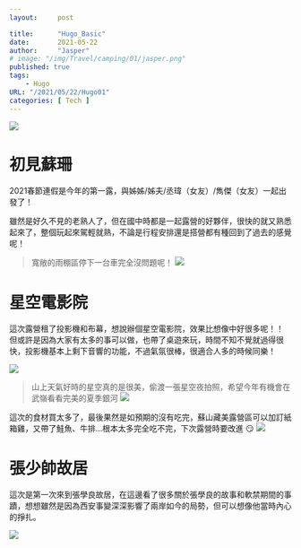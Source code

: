 ```yaml
---
layout:     post

title:      "Hugo_Basic"
date:       2021-05-22
author:     "Jasper"
# image: "/img/Travel/camping/01/jasper.png"
published: true
tags:
    - Hugo
URL: "/2021/05/22/Hugo01"
categories: [ Tech ]
---
```



![](/img/Travel/camping/01/home2.png) 

# 初見蘇珊

2021春節連假是今年的第一露，與姊姊/姊夫/丞瑋（女友）/雋傑（女友）一起出發了！

雖然是好久不見的老熟人了，但在國中時都是一起露營的好夥伴，很快的就又熟悉起來了，整個玩起來駕輕就熟，不論是行程安排還是搭營都有種回到了過去的感覺呢！

> 寬敞的雨棚區停下一台車完全沒問題呢！
![](/img/Travel/camping/01/day_camping.png)  

# 星空電影院

這次露營租了投影機和布幕，想說辦個星空電影院，效果比想像中好很多呢！！ 
但或許是因為大家有太多的事可以做，也帶了桌遊來玩，時間不知不覺就過得很快，投影機基本上剩下音響的功能，不過氣氛很棒，很適合人多的時候同樂！

![](/img/Travel/camping/01/night2.png)

> 山上天氣好時的星空真的是很美，偷渡一張星空夜拍照，希望今年有機會在武嶺看看完美的夏季銀河
![](/img/Travel/camping/01/night_sky.png)


這次的食材買太多了，最後果然是如預期的沒有吃完，蘇山藏美露營區可以加訂紙箱雞，又帶了鮭魚、牛排…根本太多完全吃不完，下次露營時要改進 :smirk:
![](/img/Travel/camping/01/night1.png)

# 張少帥故居

這次是第一次來到張學良故居，在這邊看了很多關於張學良的故事和軟禁期間的事蹟，想想雖然是因為西安事變深深影響了兩岸如今的局勢，但可以想像他當時內心的掙扎。

![](/img/Travel/camping/01/home.png)
